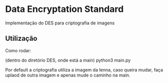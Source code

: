 # Data Encryptation Standard

Implementação do DES para criptografia de imagens

## Utilização

Como rodar:

(dentro do diretório DES, onde está a main)
python3 main.py  

Por default a criptografia utiliza a imagem da lenna, caso queira mudar, faça uplaod
de outra imagem e apenas mude o caminho na main.

